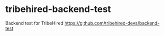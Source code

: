 # tribehired-backend-test
Backend test for TribeHired
https://github.com/tribehired-devs/backend-test
